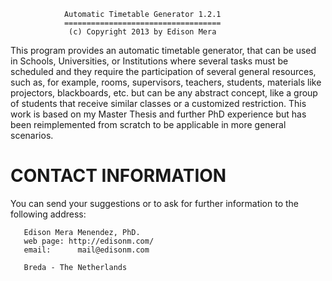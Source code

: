                Automatic Timetable Generator 1.2.1
                ===================================
                 (c) Copyright 2013 by Edison Mera

 This program  provides an automatic timetable generator,  that can be
 used in  Schools, Universities,  or Institutions where  several tasks
 must  be scheduled  and  they require  the  participation of  several
 general  resources,   such  as,  for   example,  rooms,  supervisors,
 teachers, students, materials like projectors, blackboards, etc.  but
 can be  any abstract concept, like  a group of  students that receive
 similar classes or  a customized restriction.  This work  is based on
 my   Master  Thesis  and   further  PhD   experience  but   has  been
 reimplemented  from   scratch  to  be  applicable   in  more  general
 scenarios.

 CONTACT INFORMATION
 ===================

 You can send your suggestions or to ask for further information to the
 following address:

	   Edison Mera Menendez, PhD.
	   web page: http://edisonm.com/
	   email:      mail@edisonm.com

	   Breda - The Netherlands
